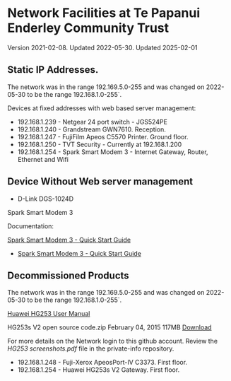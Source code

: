 # Network Facilities at Te Papanui Enderley Community Trust

Version 2021-02-08. Updated 2022-05-30. Updated 2025-02-01

## Static IP Addresses.

The network was in the range 192.169.5.0-255 and was changed on 2022-05-30 to be the range 192.168.1.0-255`.

Devices at fixed addresses with web based server management:

* 192.168.1.239 - Netgear 24 port switch - JGS524PE
* 192.168.1.240 - Grandstream GWN7610. Reception.
* 192.168.1.247 - FujiFilm Apeos C5570 Printer. Ground floor.
* 192.168.1.250 - TVT Security - Currently at 192.168.1.200
* 192.168.1.254 - Spark Smart Modem 3 - Internet Gateway, Router, Ethernet and Wifi

## Device Without Web server management

* D-Link DGS-1024D

Spark Smart Modem 3

Documentation:

[Spark Smart Modem 3 - Quick Start Guide](Spark%20Smart%20Modem%203.pdf)


* [Spark Smart Modem 3 - Quick Start Guide](https://github.com/papanui/papanui/blob/main/network/Spark%20Smart%20Modem%203.pdf)


## Decommissioned Products

The network was in the range 192.169.5.0-255 and was changed on 2022-05-30 to be the range 192.168.1.0-255`.

[Huawei HG253 User Manual](https://www.manualslib.com/manual/1195405/Huawei-Hg253s.html#manual)

HG253s V2 open source code.zip February 04, 2015 117MB [Download](https://consumer-tkb.huawei.com/weknow/servlet/download/public?contextNo=S1600345805)

For more details on the Network login to this github account. Review the *HG253 screenshots.pdf* file in the private-info repository.


* 192.168.1.248 - Fuji-Xerox ApeosPort-IV C3373. First floor.
* 192.168.1.254 - Huawei HG253s V2 Gateway. First floor.

